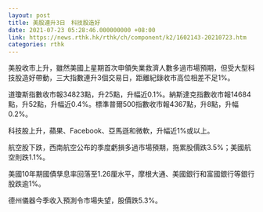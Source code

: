 ```yaml
---
layout: post
title: 美股連升3日　科技股造好
date: 2021-07-23 05:28:46.000000000 +08:00
link: https://news.rthk.hk/rthk/ch/component/k2/1602143-20210723.htm
categories: rthk
---
```


美股收市上升，雖然美國上星期首次申領失業救濟人數多過市場預期，但受大型科技股造好帶動，三大指數連升3個交易日，距離紀錄收市高位相差不足1%。

道瓊斯指數收市報34823點，升25點，升幅近0.1%。納斯達克指數收市報14684點，升52點，升幅近0.4%。標準普爾500指數收市報4367點，升8點，升幅0.2%。

科技股上升，蘋果、Facebook、亞馬遜和微軟，升幅近1%或以上。

航空股下跌，西南航空公布的季度虧損多過市場預期，拖累股價跌3.5%；美國航空則跌1.1%。

美國10年期國債孳息率回落至1.26厘水平，摩根大通、美國銀行和富國銀行等銀行股跌逾1%。

德州儀器今季收入預測令市場失望，股價跌5.3%。
